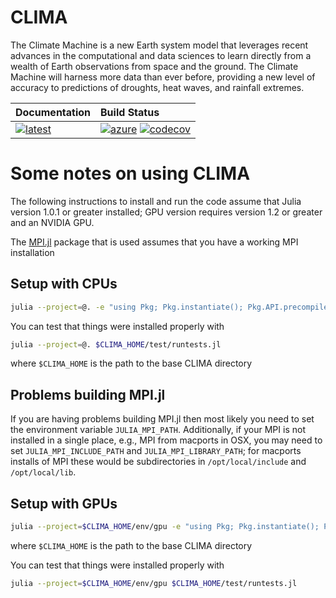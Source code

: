 # CLIMA
The Climate Machine is a new Earth system model that leverages recent advances in the computational and data sciences to learn directly from a wealth of Earth observations from space and the ground. The Climate Machine will harness more data than ever before, providing a new level of accuracy to predictions of droughts, heat waves, and rainfall extremes.

| **Documentation**                             | **Build Status**                                                        |
|:--------------------------------------------- |:------------------------------------------------------------------------|
| [![latest][docs-latest-img]][docs-latest-url] | [![azure][azure-img]][azure-url] [![codecov][codecov-img]][codecov-url] |

[docs-latest-img]: https://img.shields.io/badge/docs-latest-blue.svg
[docs-latest-url]: https://climate-machine.github.io/CLIMA/latest/

[azure-img]: https://dev.azure.com/spjbyrne/CLIMA/_apis/build/status/CLIMA?branchName=master
[azure-url]: https://dev.azure.com/spjbyrne/CLIMA/_build/latest?definitionId=1&branchName=master

[codecov-img]: https://codecov.io/gh/climate-machine/CLIMA/branch/master/graph/badge.svg
[codecov-url]: https://codecov.io/gh/climate-machine/CLIMA

# Some notes on using CLIMA

The following instructions to install and run the code assume that Julia
version 1.0.1 or greater installed; GPU version requires version 1.2 or greater
and an NVIDIA GPU.

The [MPI.jl][0] package that is used assumes that you have a working MPI
installation

## Setup with CPUs

```bash
julia --project=@. -e "using Pkg; Pkg.instantiate(); Pkg.API.precompile()"
```
You can test that things were installed properly with
```bash
julia --project=@. $CLIMA_HOME/test/runtests.jl
```
where `$CLIMA_HOME` is the path to the base CLIMA directory

## Problems building MPI.jl

If you are having problems building MPI.jl then most likely you need to set the
environment variable `JULIA_MPI_PATH`. Additionally, if your MPI is not
installed in a single place, e.g., MPI from macports in OSX, you may need to set
`JULIA_MPI_INCLUDE_PATH` and `JULIA_MPI_LIBRARY_PATH`; for macports installs of
MPI these would be subdirectories in `/opt/local/include` and `/opt/local/lib`.

## Setup with GPUs

```bash
julia --project=$CLIMA_HOME/env/gpu -e "using Pkg; Pkg.instantiate(); Pkg.API.precompile()"
```
where `$CLIMA_HOME` is the path to the base CLIMA directory

You can test that things were installed properly with
```bash
julia --project=$CLIMA_HOME/env/gpu $CLIMA_HOME/test/runtests.jl
```

[0]: https://github.com/JuliaParallel/MPI.jl

